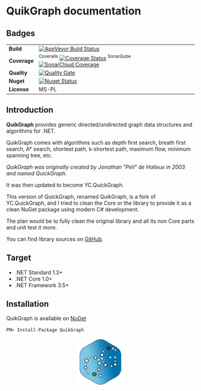 # QuikGraph documentation

## Badges

| | |
| --- | --- |
| **Build** | [![AppVeyor Build Status](https://ci.appveyor.com/api/projects/status/github/KeRNeLith/QuikGraph?branch=master&svg=true)](https://ci.appveyor.com/project/KeRNeLith/quikgraph) |
| **Coverage** | <sup>Coveralls</sup> [![Coverage Status](https://coveralls.io/repos/github/KeRNeLith/QuikGraph/badge.svg?branch=master)](https://coveralls.io/github/KeRNeLith/quikgraph?branch=master) <sup>SonarQube</sup> [![SonarCloud Coverage](https://sonarcloud.io/api/project_badges/measure?project=quikgraph&metric=coverage)](https://sonarcloud.io/component_measures/metric/coverage/list?id=quikgraph) | 
| **Quality** | [![Quality Gate](https://sonarcloud.io/api/project_badges/measure?project=quikgraph&metric=alert_status)](https://sonarcloud.io/dashboard?id=quikgraph) | 
| **Nuget** | [![Nuget Status](https://img.shields.io/nuget/v/quikgraph.svg)](https://www.nuget.org/packages/QuikGraph) |
| **License** | MS-PL |

## Introduction

**QuikGraph** provides generic directed/undirected graph data structures and algorithms for .NET.

QuikGraph comes with algorithms such as depth first search, breath first search, A* search, shortest path, k-shortest path, maximum flow, minimum spanning tree, etc.

*QuikGraph was originally created by Jonathan "Peli" de Halleux in 2003 and named QuickGraph.*

It was then updated to become YC.QuickGraph.

This version of QuickGraph, renamed QuikGraph, is a fork of YC.QuickGraph, and I tried to clean the Core or the library to provide it as a clean NuGet package using modern C# development.

The plan would be to fully clean the original library and all its non Core parts and unit test it more.

You can find library sources on [GitHub](https://github.com/KeRNeLith/QuikGraph).

## Target

- .NET Standard 1.3+
- .NET Core 1.0+
- .NET Framework 3.5+

## Installation

QuikGraph is available on [NuGet](https://www.nuget.org/packages/QuikGraph)

	PM> Install-Package QuikGraph

<img src="images/quikgraph_logo.png" width="128" height="128" style="display: block; margin-left: auto; margin-right: auto" />